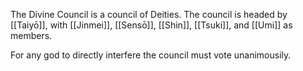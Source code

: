 The Divine Council is a council of Deities. The council is headed by [[Taiyō]], with [[Jinmei]], [[Sensō]], [[Shin]], [[Tsuki]], and [[Umi]] as members.

For any god to directly interfere the council must vote unanimousily.